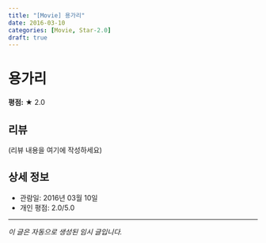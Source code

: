 ```yaml
---
title: "[Movie] 용가리"
date: 2016-03-10
categories: [Movie, Star-2.0]
draft: true
---
```


# 용가리

**평점:** ★ 2.0

## 리뷰

(리뷰 내용을 여기에 작성하세요)

## 상세 정보

- 관람일: 2016년 03월 10일
- 개인 평점: 2.0/5.0

---

*이 글은 자동으로 생성된 임시 글입니다.*
